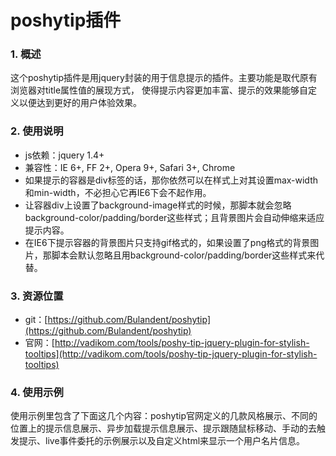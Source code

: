 ﻿# poshytip插件

### 1. 概述
这个poshytip插件是用jquery封装的用于信息提示的插件。主要功能是取代原有浏览器对title属性值的展现方式， 使得提示内容更加丰富、提示的效果能够自定义以便达到更好的用户体验效果。

### 2. 使用说明
- js依赖：jquery 1.4+
- 兼容性：IE 6+, FF 2+, Opera 9+, Safari 3+, Chrome
- 如果提示的容器是div标签的话，那你依然可以在样式上对其设置max-width和min-width，不必担心它再IE6下会不起作用。
- 让容器div上设置了background-image样式的时候，那脚本就会忽略background-color/padding/border这些样式；且背景图片会自动伸缩来适应提示内容。
- 在IE6下提示容器的背景图片只支持gif格式的，如果设置了png格式的背景图片，那脚本会默认忽略且用background-color/padding/border这些样式来代替。

### 3. 资源位置
- git：[https://github.com/Bulandent/poshytip](https://github.com/Bulandent/poshytip)
- 官网：[http://vadikom.com/tools/poshy-tip-jquery-plugin-for-stylish-tooltips](http://vadikom.com/tools/poshy-tip-jquery-plugin-for-stylish-tooltips)

### 4. 使用示例
使用示例里包含了下面这几个内容：poshytip官网定义的几款风格展示、不同的位置上的提示信息展示、异步加载提示信息展示、提示跟随鼠标移动、手动的去触发提示、live事件委托的示例展示以及自定义html来显示一个用户名片信息。




